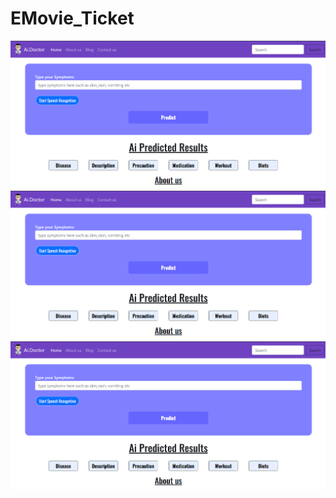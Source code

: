 # EMovie_Ticket

![Image Alt](https://github.com/BahauddinSakib/Ai_Doctor/blob/main/Ai_Doctor.png)
![Image Alt](https://github.com/BahauddinSakib/Ai_Doctor/blob/main/Ai_Doctor.png)
![Image Alt](https://github.com/BahauddinSakib/Ai_Doctor/blob/main/Ai_Doctor.png)
